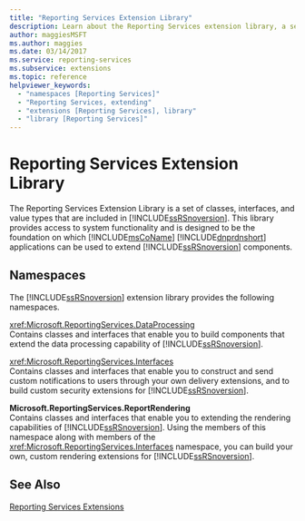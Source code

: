 ```yaml
---
title: "Reporting Services Extension Library"
description: Learn about the Reporting Services extension library, a set of classes, interfaces, and value types that provide access to system functionality.
author: maggiesMSFT
ms.author: maggies
ms.date: 03/14/2017
ms.service: reporting-services
ms.subservice: extensions
ms.topic: reference
helpviewer_keywords:
  - "namespaces [Reporting Services]"
  - "Reporting Services, extending"
  - "extensions [Reporting Services], library"
  - "library [Reporting Services]"
---
```

# Reporting Services Extension Library
  The Reporting Services Extension Library is a set of classes, interfaces, and value types that are included in [!INCLUDE[ssRSnoversion](../../includes/ssrsnoversion-md.md)]. This library provides access to system functionality and is designed to be the foundation on which [!INCLUDE[msCoName](../../includes/msconame-md.md)] [!INCLUDE[dnprdnshort](../../includes/dnprdnshort-md.md)] applications can be used to extend [!INCLUDE[ssRSnoversion](../../includes/ssrsnoversion-md.md)] components.  
  
## Namespaces  
 The [!INCLUDE[ssRSnoversion](../../includes/ssrsnoversion-md.md)] extension library provides the following namespaces.  
  
 <xref:Microsoft.ReportingServices.DataProcessing>  
 Contains classes and interfaces that enable you to build components that extend the data processing capability of [!INCLUDE[ssRSnoversion](../../includes/ssrsnoversion-md.md)].  
  
 <xref:Microsoft.ReportingServices.Interfaces>  
 Contains classes and interfaces that enable you to construct and send custom notifications to users through your own delivery extensions, and to build custom security extensions for [!INCLUDE[ssRSnoversion](../../includes/ssrsnoversion-md.md)].  
  
 **Microsoft.ReportingServices.ReportRendering**  
 Contains classes and interfaces that enable you to extending the rendering capabilities of [!INCLUDE[ssRSnoversion](../../includes/ssrsnoversion-md.md)]. Using the members of this namespace along with members of the <xref:Microsoft.ReportingServices.Interfaces> namespace, you can build your own, custom rendering extensions for [!INCLUDE[ssRSnoversion](../../includes/ssrsnoversion-md.md)].  
  
## See Also  
 [Reporting Services Extensions](../../reporting-services/extensions/reporting-services-extensions.md)  
  
  
